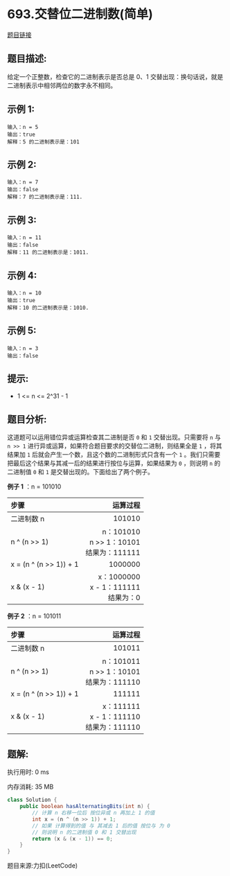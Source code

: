 # 693.交替位二进制数(简单)

[题目链接](https://leetcode-cn.com/problems/binary-number-with-alternating-bits/)

## 题目描述:

给定一个正整数，检查它的二进制表示是否总是 0、1 交替出现：换句话说，就是二进制表示中相邻两位的数字永不相同。

## 示例 1:

```
输入：n = 5
输出：true
解释：5 的二进制表示是：101
```

## 示例 2:

```
输入：n = 7
输出：false
解释：7 的二进制表示是：111.
```

## 示例 3:

```
输入：n = 11
输出：false
解释：11 的二进制表示是：1011.
```

## 示例 4:

```
输入：n = 10
输出：true
解释：10 的二进制表示是：1010.
```

## 示例 5:

```
输入：n = 3
输出：false
```

## 提示:
- 1 <= n <= 2^31 - 1

## 题目分析:

这道题可以运用错位异或运算检查其二进制是否 `0` 和 `1` 交替出现。只需要将 `n` 与 `n >> 1` 进行异或运算，如果符合题目要求的交替位二进制，则结果全是 `1` ，将其结果加 `1` 后就会产生一个数，且这个数的二进制形式只含有一个 `1` 。我们只需要把最后这个结果与其减一后的结果进行按位与运算，如果结果为 `0` ，则说明 `n` 的二进制值 `0` 和 `1` 是交替出现的。下面给出了两个例子。

**例子 1** ：n = 101010

|步骤|运算过程|
|:-|-:|
|二进制数 n |101010|
|n ^ (n >> 1)|n：101010<br>n >> 1：10101<br>结果为：111111|
|x = (n ^ (n >> 1)) + 1|1000000|
|x & (x - 1)|x：1000000<br>x - 1：111111<br>结果为：0|

**例子 2** ：n = 101011

|步骤|运算过程|
|:-|-:|
|二进制数 n |101011|
|n ^ (n >> 1)|n：101011<br>n >> 1：10101<br>结果为：111110|
|x = (n ^ (n >> 1)) + 1|111111|
|x & (x - 1)|x：111111<br>x - 1：111110<br>结果为：111110|

## 题解:

执行用时: 0 ms

内存消耗: 35 MB

```java
class Solution {
    public boolean hasAlternatingBits(int n) {
        // 计算 n 右移一位后 按位异或 n 再加上 1 的值
        int x = (n ^ (n >> 1)) + 1;
        // 如果 计算得到的值 与 其减去 1 后的值 按位与 为 0
        // 则说明 n 的二进制值 0 和 1 交替出现
        return (x & (x - 1)) == 0;
    }
}
```

题目来源:力扣(LeetCode)

